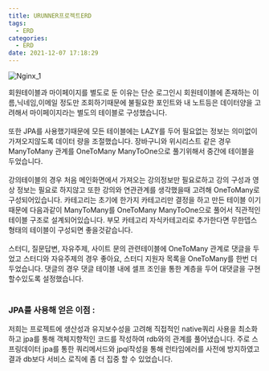 ```yaml
---
title: URUNNER프로젝트ERD
tags:
  - ERD
categories:
  - ERD
date: 2021-12-07 17:18:29
---
```



![Nginx_1](/review_img/project_kh_team/erd/erd1.PNG)

<div>
회원테이블과 마이페이지를 별도로 둔 이유는
단순 로그인시 회원테이블에 존재하는 이름,닉네임,이메일 정도만 조회하기때문에 
불필요한 포인트와 내 노트등은 데이터양을 고려해서 마이페이지라는 별도의 테이블로 구성했습니다. 
</div>
</br>
또한 JPA를 사용했기때문에 모든 테이블에는 LAZY를 두어 필요없는 정보는 의미없이 가져오지않도록 데이터 량을 조절했습니다.
장바구니와 위시리스트 같은 경우 ManyToMany 관계를 OneToMany ManyToOne으로 풀기위해서 중간에 테이블을 두었습니다.
</br></br>
강의테이블의 경우 처음 메인화면에서 가져오는 강의정보만 필요로하고 강의 구성과 영상 정보는 필요로 하지않고 또한 강의와 
연관관계를 생각했을때 고려해 OneToMany로 구성되어있습니다.
카테고리는 초기에 한가지 카테고리만 결정을 하고 만든 테이블 이기때문에 다음과같이 ManyToMany를 OneToMany ManyToOne으로 풀어서 
직관적인 테이블 구조로 설계되어있습니다.
부모 카테고리 자식카테고리로 추가한다면 무한뎁스 형태의 테이블이 구성되면 좋을것같습니다.
</br></br>

<div>
스터디, 질문답변, 자유주제, 사이트 문의 관련테이블에 OneToMany 관계로 댓글을 두었고 
스터디와 자유주제의 경우 좋아요, 스터디 지원자 목록을 OneToMany를 한번 더 두었습니다.
댓글의 경우 댓글 테이블 내에 셀프 조인을 통한 계층을 두어 대댓글을 구현할수있도록 설정했습니다.
</div>
</br>
<h3>JPA를 사용해 얻은 이점 : </h3>
<div>
저희는 프로젝트에 생산성과 유지보수성을 고려해 직접적인 native쿼리 사용을 최소화하고 
jpa를 통해 객체지향적인 코드를 작성하여 rdb와의 관계를 풀어냈습니다.
주로 스프링데이터 jpa를 통한 쿼리메서드와 jpql작성을 통해 런타임에러를 사전에 방지하였고 결과 db보다 서비스 로직에 좀 더 집중 할 수 있었습니다.
</div>



